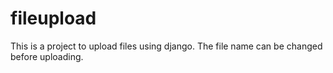# fileupload
This is a project to upload files using django. The file name can be changed before uploading.
